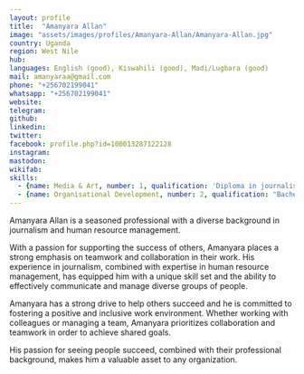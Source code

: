 ```yaml
---
layout: profile
title:  "Amanyara Allan"
image: "assets/images/profiles/Amanyara-Allan/Amanyara-Allan.jpg"
country: Uganda
region: West Nile
hub: 
languages: English (good), Kiswahili (good), Madi/Lugbara (good)
mail: amanyaraa@gmail.com
phone: "+256702199041"
whatsapp: "+256702199041"
website: 
telegram: 
github: 
linkedin: 
twitter: 
facebook: profile.php?id=100013287122128
instagram: 
mastodon: 
wikifab:
skills:
  - {name: Media & Art, number: 1, qualification: 'Diploma in journalism and mass communication, skills in TV/filming/audio production/script/creative writing'}
  - {name: Organisational Development, number: 2, qualification: "Bachelor's degree in Human Resource Management"}
---
```

Amanyara Allan is a seasoned professional with a diverse background in journalism and human resource management. 

With a passion for supporting the success of others, Amanyara places a strong emphasis on teamwork and collaboration in their work. His experience in journalism, combined with expertise in human resource management, has equipped him with a unique skill set and the ability to effectively communicate and manage diverse groups of people. 

Amanyara has a strong drive to help others succeed and he is committed to fostering a positive and inclusive work environment. Whether working with colleagues or managing a team, Amanyara prioritizes collaboration and teamwork in order to achieve shared goals. 

His passion for seeing people succeed, combined with their professional background, makes him a valuable asset to any organization.
